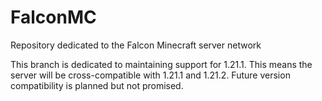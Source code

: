 # FalconMC
Repository dedicated to the Falcon Minecraft server network

This branch is dedicated to maintaining support for 1.21.1. This means the server will be cross-compatible with 1.21.1 and 1.21.2. Future version compatibility is planned but not promised.

